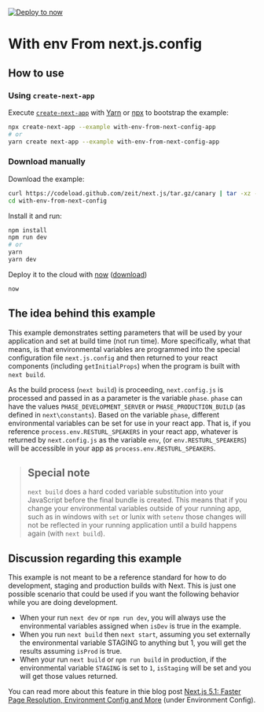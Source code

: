 [![Deploy to now](https://deploy.now.sh/static/button.svg)](https://deploy.now.sh/?repo=https://github.com/zeit/next.js/tree/master/examples/with-dotenv)

# With env From next.js.config

## How to use

### Using `create-next-app`

Execute [`create-next-app`](https://github.com/segmentio/create-next-app) with [Yarn](https://yarnpkg.com/lang/en/docs/cli/create/) or [npx](https://github.com/zkat/npx#readme) to bootstrap the example:

```bash
npx create-next-app --example with-env-from-next-config-app
# or
yarn create next-app --example with-env-from-next-config-app
```

### Download manually

Download the example:

```bash
curl https://codeload.github.com/zeit/next.js/tar.gz/canary | tar -xz --strip=2 next.js-canary/examples/with-dotenv
cd with-env-from-next-config
```

Install it and run:

```bash
npm install
npm run dev
# or
yarn
yarn dev
```

Deploy it to the cloud with [now](https://zeit.co/now) ([download](https://zeit.co/download))

```bash
now
```

## The idea behind this example

This example demonstrates setting parameters that will be used by your application and set at build time (not run time).
More specifically, what that means, is that environmental variables are programmed into the special configuration file `next.js.config` and then
returned to your react components (including `getInitialProps`) when the program is built with `next build`.

As the build process (`next build`) is proceeding, `next.config.js` is processed and passed in as a parameter is the variable `phase`.
`phase` can have the values `PHASE_DEVELOPMENT_SERVER` or `PHASE_PRODUCTION_BUILD` (as defined in `next\constants`).  Based on the variable 
`phase`, different environmental variables can be set for use in your react app.  That is, if you reference `process.env.RESTURL_SPEAKERS`
in your react app, whatever is returned by `next.config.js` as the variable `env`, (or `env.RESTURL_SPEAKERS`) will be accessible in your
app as `process.env.RESTURL_SPEAKERS`.

> ## Special note
> 
> `next build` does a hard coded variable substitution into your JavaScript before the final bundle is created.  This means
> that if you change your environmental variables outside of your running app, such as in windows with `set` or lunix with `setenv`
> those changes will not be reflected in your running application until a build happens again (with `next build`).

## Discussion regarding this example

This example is not meant to be a reference standard for how to do development, staging and
production builds with Next. This is just one possible scenario that could be used if you want the
following behavior while you are doing development.

* When your run `next dev` or `npm run dev`, you will always use the environmental variables assigned when `isDev` is true in the example. 
* When you run `next build` then `next start`, assuming you set externally the environmental variable STAGING to anything but 1, you will get the results assuming `isProd` is true. 
* When your run `next build` or `npm run build` in production, if the environmental variable `STAGING` is set to `1`, `isStaging` will be set and you will get those values returned.

You can read more about this feature in thie blog post <a href="https://zeit.co/blog/next5-1" target="_blank">Next.js 5.1: Faster Page Resolution, Environment Config and More</a> (under Environment Config).